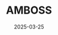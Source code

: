 ---  
layout: startup_page  
title: "AMBOSS"  
id: "amboss.com"  
permalink: "/ambossamboss.com03252025/"  
website: "https://www.amboss.com/"  
funding_round: ""  
funding_amount: "€240M"  
investors: "KIRKBI, M&G Investments, Lightrock"  
about: "AMBOSS is a global medical knowledge platform providing medical education and clinical decision-making tools. It combines high-quality medical content with AI-powered technology, offering a user-friendly experience for medical professionals and students worldwide. The platform aims to empower healthcare professionals by providing them with the latest medical knowledge and technology."  
markets: "Healthtech, Medical Education, AI"  
hq: "Berlin, Berlin, Germany"  
founded_year: "2012"  
linkedin: "https://www.linkedin.com/company/amboss-md"  
twitter: "https://twitter.com/ambossmed"  
instagram: ""  
facebook: "https://www.facebook.com/amboss.med"  
crunchbase: "https://www.crunchbase.com/organization/amboss-miamed-gmbh"  
pitchbook: "https://pitchbook.com/profiles/company/170011-18"  

date_display: "25-Mar-2025"  
date: "2025-03-25"

# SEO Optimization  
meta_title: "AMBOSS -  Funding (€240M)"  
meta_description: "AMBOSS, AMBOSS is a global medical knowledge platform providing medical education and clinical decision-making tools. It combines high-quality medical content..."  
meta_keywords: "AMBOSS, Healthtech, Medical Education, AI,  funding"  
canonical_url: "https://startup.projectstartups.com/ambossamboss.com03252025/"  
---